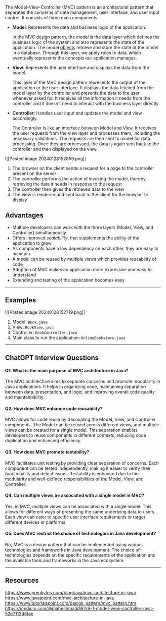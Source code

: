 The Model-View-Controller (MVC) pattern is an architectural pattern that separates the concerns of data management, user interface, and user input control. It consists of three main components:

- **Model**: Represents the data and business logic of the application.

	In the MVC design pattern, the _model_ is the data layer which defines the business logic of the system and also represents the state of the application. The model [objects](https://www.edureka.co/blog/java-object/) retrieve and store the state of the model in a database. Through this layer, we apply rules to data, which eventually represents the concepts our application manages.

- **View**: Represents the user interface and displays the data from the model.

	This layer of the MVC design pattern represents the output of the application or the user interface. It displays the data fetched from the model layer by the controller and presents the data to the user whenever asked for. It receives all the information it needs from the controller and it doesn’t need to interact with the business layer directly.

- **Controller**: Handles user input and updates the model and view accordingly.

	The Controller is like an interface between Model and View. It receives the user requests from the view layer and processes them, including the necessary validations. The requests are then sent to model for data processing. Once they are processed, the data is again sent back to the controller and then displayed on the view.


![[Pasted image 20240128152859.png]]

1. The browser on the client sends a request for a page to the controller present on the server
2. The controller performs the action of invoking the model, thereby, retrieving the data it needs in response to the request
3. The controller then gives the retrieved data to the view
4. The view is rendered and sent back to the client for the browser to display

## Advantages

- Multiple developers can work with the three layers (Model, View, and Controller) simultaneously
- Offers improved _scalability_, that supplements the ability of the application to grow
- As components have a low dependency on each other, they are easy to maintain
- A model can be reused by multiple views which provides reusability of code
- Adoption of MVC makes an application more expressive and easy to understand
- Extending and testing of the application becomes easy

---
## Examples

![[Pasted image 20240128152719.png]]

1. Model: `Book.java`
2. View: `BookView.java`
3. Controller: `BookController.java`
4. Main class to run the application: `OnlineBookstore.java`

---
## ChatGPT Interview Questions

#### **Q1. What is the main purpose of MVC architecture in Java?**  

The MVC architecture aims to separate concerns and promote modularity in Java applications. It helps in organizing code, maintaining separation between data, presentation, and logic, and improving overall code quality and maintainability.

#### **Q2. How does MVC enhance code reusability?**  

MVC allows for code reuse by decoupling the Model, View, and Controller components. The Model can be reused across different views, and multiple views can be created for a single model. This separation enables developers to reuse components in different contexts, reducing code duplication and enhancing efficiency.

#### **Q3. How does MVC promote testability?**  

MVC facilitates unit testing by providing clear separation of concerns. Each component can be tested independently, making it easier to verify their functionality and detect issues. Testability is enhanced due to the modularity and well-defined responsibilities of the Model, View, and Controller.

#### **Q4. Can multiple views be associated with a single model in MVC?**  

Yes, in MVC, multiple views can be associated with a single model. This allows for different ways of presenting the same underlying data to users. Each view can cater to specific user interface requirements or target different devices or platforms.

#### **Q5. Does MVC restrict the choice of technologies in Java development?**  

No, MVC is a design pattern that can be implemented using various technologies and frameworks in Java development. The choice of technologies depends on the specific requirements of the application and the available tools and frameworks in the Java ecosystem.

---
## Resources

https://www.prepbytes.com/blog/java/mvc-architecture-in-java/
https://www.javatpoint.com/mvc-architecture-in-java
https://www.tutorialspoint.com/design_pattern/mvc_pattern.htm
https://medium.com/@maheshmaddi92/6-1-model-view-controller-mvc-52e7112d5fae